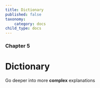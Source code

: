```yaml
---
title: Dictionary
published: false
taxonomy:
    category: docs
child_type: docs
---
```


### Chapter 5

# Dictionary

Go deeper into more **complex** explanations
